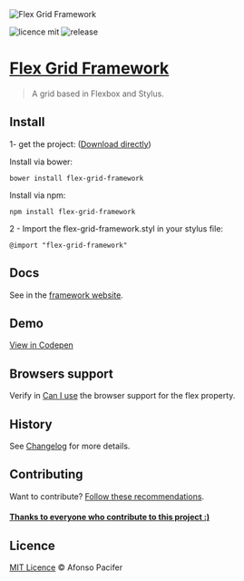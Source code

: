 <img src="https://rawgit.com/afonsopacifer/flex-grid-framework/master/readme-cover.svg" alt="Flex Grid Framework">

![licence mit](https://img.shields.io/badge/licence-MIT-blue.svg)
![release](https://img.shields.io/badge/release-v0.2.2-blue.svg)
# [Flex Grid Framework](https://afonsopacifer.github.io/flex-grid-framework/)

> A grid based in Flexbox and Stylus.

## Install

1- get the project: ([Download directly](https://github.com/afonsopacifer/flex-grid-framework/archive/0.2.2.zip))

Install via bower:

    bower install flex-grid-framework

Install via npm:

    npm install flex-grid-framework

2 - Import the flex-grid-framework.styl in your stylus file:

    @import "flex-grid-framework"

## Docs
See in the [framework website](https://afonsopacifer.github.io/flex-grid-framework/).

## Demo
[View in Codepen](http://codepen.io/afonsopacifer/pen/KpvPOb)

## Browsers support
Verify in [Can I use](http://caniuse.com/#search=flexbox) the browser support for the flex property.

## History
See [Changelog](changelog.md) for more details.

## Contributing
Want to contribute? [Follow these recommendations](https://github.com/afonsopacifer/flex-grid-framework/blob/master/contributing.md).

#### [Thanks to everyone who contribute to this project :)](https://github.com/afonsopacifer/flex-grid-framework/graphs/contributors)

## Licence
[MIT Licence](https://github.com/afonsopacifer/flex-grid-framework/blob/master/licence.md) © Afonso Pacifer
